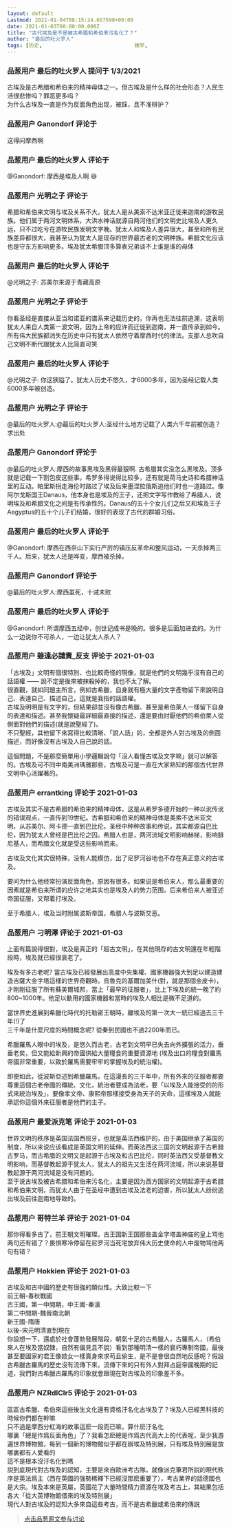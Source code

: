 ```yaml
---
layout: default
Lastmod: 2021-01-04T08:15:24.657598+00:00
date: 2021-01-03T00:00:00.000Z
title: "古代埃及是不是被古希腊和希伯来污名化了？"
author: "最后的吐火罗人"
tags: [历史,								姨学,								圣经,								古希腊,								人类文明]
---
```



### 品葱用户 **最后的吐火罗人** 提问于 1/3/2021
    
古埃及是古希腊和希伯来的精神母体之一。但古埃及是什么样的社会形态？人民生活很悲惨吗？罪恶更多吗？  
为什么古埃及一直是作为反面角色出现，被踩，且不准辩护？
    
                

### 品葱用户 **Ganondorf** 评论于 
        
这得问摩西啊
        
                

### 品葱用户 **最后的吐火罗人** 评论于 
        
@Ganondorf: 摩西是埃及人啊 😄
        
                

### 品葱用户 **光明之子** 评论于 
        
希腊和希伯来文明与埃及关系不大，犹太人是从美索不达米亚迁徙来迦南的游牧民族。他们属于两河文明体系，大洪水神话就源自两河他们的文明史比埃及人更久远，只不过吃亏在游牧民族发明文字晚。犹太人和埃及人差异很大，甚至和所有民族差异都很大，我甚至认为犹太人是现存的世界最古老的文明种族。希腊文化应该也是守东方影响更多。埃及犹太希腊顶多算表兄弟谈不上谁是谁的母体
        
                

### 品葱用户 **最后的吐火罗人** 评论于 
        
@光明之子: 苏美尔来源于青藏高原
        
                

### 品葱用户 **光明之子** 评论于 
        
你看圣经是直接从亚当和诺亚的谱系来记载历史的，你再也无法往前追溯，这表明犹太人来自人类第一波文明，因为上帝的应许而迁徙到迦南，并一直传承到如今。所有伟大民族都消失在历史中只有犹太人依然守着摩西时代的律法。支那人总吹自己文明不断代跟犹太人比简直可笑
        
                

### 品葱用户 **最后的吐火罗人** 评论于 
        
@光明之子: 你这狭隘了。犹太人历史不悠久，才6000多年，因为圣经记载人类6000多年被创造。
        
                

### 品葱用户 **光明之子** 评论于 
        
@最后的吐火罗人:@最后的吐火罗人:圣经什么地方记载了人类六千年前被创造？求出处
        
                

### 品葱用户 **Ganondorf** 评论于 
        
@最后的吐火罗人:摩西的故事黑埃及黑得最狠啊. 古希腊其实没怎么黑埃及。顶多就是记载一下割包皮这些事。希罗多得说得比较多，还有就是荷马史诗和希腊神话里的互动。帕里斯拐走海伦时路过了埃及后来墨涅拉俄斯追他们时也一道路过。像阿尔戈斯国王Danaus，他本身也是埃及的王子，还把文字写作教给了希腊人，说明埃及和希腊文化之间是有传承性的。Danaus的五十个女儿们之后又和埃及王子Aegyptus的五十个儿子们结婚，很好的表现了古代的群婚习俗。
        
                

### 品葱用户 **最后的吐火罗人** 评论于 
        
@Ganondorf: 摩西在西奈山下实行严厉的镇压反革命和整风运动，一天杀掉两三千人。后来，犹太人还是哗变，摩西被杀掉。
        
                

### 品葱用户 **Ganondorf** 评论于 
        
@最后的吐火罗人:摩西虽死，十诫未败
        
                

### 品葱用户 **最后的吐火罗人** 评论于 
        
@Ganondorf: 所谓摩西五经中，创世记成书是晚的。很多是后面加进去的。为什么一边说你不可杀人，一边让犹太人杀人？
        
                

### 品葱用户 **雖遠必譴責_反支** 评论于 2021-01-03
        
「古埃及」文明有個很特別、也比較奇怪的現像，就是他們的文明幾乎沒有自己的話語權 —— 說不定是後來被抹殺掉的，我也不太了解。  
很直觀，就如同題主所言，例如古希臘，自身就有極大量的文字產物留下來說明自己、表達自己、描述自己，這就是我指的話語權。  
古埃及明明是有文字的，但結果卻並沒有像古希臘、甚至是希伯萊人一樣留下自身的表達和描述。甚至我懷疑最詳細最直接的描述，還是要由討厭他們的希伯萊人從側面對他們的描述(就是說聖經了)。  
不只聖經，其他留下來寫得比較清晰、「說人話」的，全都是外人對古埃及的側面描述，而好像沒有古埃及人自己說的話。  
  
這個問題，不是那麼簡單用小學邏輯說句「沒人看懂古埃及文字嘛」就可以解答的。古埃及可不同中南美洲瑪雅那些，古埃及可是一直在大家熟知的那個古代世界文明中心活躍著的。
        
                

### 品葱用户 **errantking** 评论于 2021-01-03
        
古埃及其实不是古希腊的希伯来的精神母体，这是从希罗多德开始的一种以讹传讹的错误观点，一直传到19世纪。古希腊和希伯来的精神母体是美索不达米亚文明，从苏美尔、阿卡德一直到巴比伦。圣经中种种故事和传说，其实都源自巴比伦，因为犹太人曾经是巴比伦之囚。希腊人也是，两河流域文明影响赫梯，影响腓尼基人，而希腊文化就是受这些影响而来。  
  
古埃及文化其实很特殊，没有人能模仿，出了尼罗河谷地也不存在真正意义的古埃及。  
  
要问为什么他经常扮演反面角色，原因有很多。如果说是希伯来人，那么最重要的因素就是希伯来所谓的应许之地其实也是埃及人的势力范围。后来希伯来人被亚述帝国征服，又帮着打埃及。  
  
至于希腊人，埃及当时附属波斯帝国，希腊人与波斯交恶。
        
                

### 品葱用户 **刁明澤** 评论于 2021-01-03
        
上面有篇說得很對，埃及是真正的「超古文明」，在其他現存的古文明還在年輕階段時，埃及就已經很衰老了。  
  
埃及有多古老呢? 當古埃及已經發展出高度中央集權、國家機器強大到足以建造建造吉薩大金字塔這樣的世界奇觀時。烏魯克的基爾加美什(對，就是那個金皮卡)，才剛剛征服了所有蘇美爾城邦，當上「最早的征服者」，比上下埃及的統一晚了約800~1000年。他足以動用的國家機器和當時的埃及人相比是微不足道的。  
  
當世界史進展到希臘化時代的托勒密王朝時，離埃及的第一次大一統已經過去三千年(!)了  
三千年是什麼尺度的時間概念呢? 從秦到民國也不過2200年而已。  
  
希臘羅馬人眼中的埃及，是悠久而古老，古老到文明早已失去向外擴張的活力，垂垂老矣，但又能給新興的帝國供給大量糧食的重要資源地 (埃及出口的糧食對羅馬帝國非常重要，以致於羅馬需要牢牢的掌握埃及的統治權)。  
  
即便如此，從波斯亞述到希臘羅馬，在這漫長的三千年中，所有外來的征服者都要尊重這個古老帝國的傳統、文化，統治者要成為法老，要「以埃及人能接受的的形式來統治埃及」，要像孝文帝、康熙帝那樣接受身為天子的天命，這樣埃及人就能承認你這個外來征服者是他們的主子。
        
                

### 品葱用户 **最爱派克笔** 评论于 2021-01-03
        
世界文明的秩序是英国法国西班牙，也就是英法西维护的，由于美国继承了英国的制度，所以来说应该看成是英国文明的延伸。而英法西这三国的文明起源于古希腊古罗马，而古希腊的文明又是起源于古埃及和古巴比伦，同时英法西又受基督教文明影响，而基督教起源于犹太人，犹太人的祖先又生活在两河流域，所以来说基督教起源于两河流域是没有问题的。  
至于说古埃及被古希腊和希伯来污名化，主要是因为西方国家的文明起源于古希腊和希伯来文明，而犹太人由于在圣经中遭到古埃及法老的迫害，所以犹太人纷纷逃出埃及前往迦南地导致的。
        
                

### 品葱用户 **哥特兰羊** 评论于 2021-01-04
        
那你得看多古了，前王朝文明璀璨，古王国新王国那些盖金字塔盖神庙的皇上骂他两句还有错了？畏惧寒冷停留在尼罗河当死宅放弃伟大历史使命的人中废物骂他两句有错？
        
                

### 品葱用户 **Hokkien** 评论于 2021-01-03
        
古埃及和古中國的歷史有很強的類似性。大致比較一下  
前王朝-春秋戰國  
古王國，第一中間期，中王國-秦漢  
第二中間期-魏晉南北朝  
新王國-隋唐  
以後-宋元明清直到現在  
你設想一下，還處於社會蓬勃發展階段，朝氣十足的古希臘人，古羅馬人，（希伯來人在埃及當奴隸，自然有偏見且不說）看到那種明清一樣的衰朽專制帝國，最後甚至要國家的君王像妓女一樣賣身來求苟且偷生，是不是會很自然地反感呢？假設古希臘古羅馬的歷史沒有流傳下來，流傳下來的只有外人對拜占庭帝國晚期的記述，我們對古希臘古羅馬的印象就會跟現在對古埃及的印象差不多。
        
                

### 品葱用户 **NZRdlClr5** 评论于 2021-01-03
        
區區古希臘、希伯來這些後生文化還有資格汙名化古埃及了？埃及人已經黑科技的時候你們都在幹嘛  
只不過是摩西分紅海的故事這麽一段而已嘛，算什麽汙名化  
哪裏「總是作爲反面角色」了？我看怎麽總是作爲古代高大上的代表呢，至少我游遍世界博物館，每到一個新的博物館似乎都在辦埃及特別展，只有埃及特別展是放哪裏都有人愛看的  
這不是根本沒汙名化到嗎  
説到底現代對古埃及的認知，主要是來自歐洲考古隊。就像派克筆君所説的現代秩序是英法爲主（西在英國的强勢稀釋下已經沒那麽重要了），考古業界的話德國也是大宗。埃及本來是英屬，英國花了大量時間精力資源在埃及考古上，其結果包括各大「從大英博物館借來的埃及特別展」  
現代人對古埃及的認知大多來自這些考古，而不是古希臘或希伯來的傳説
        
                





> [点击品葱原文参与讨论](https://pincong.rocks/question/35207)

